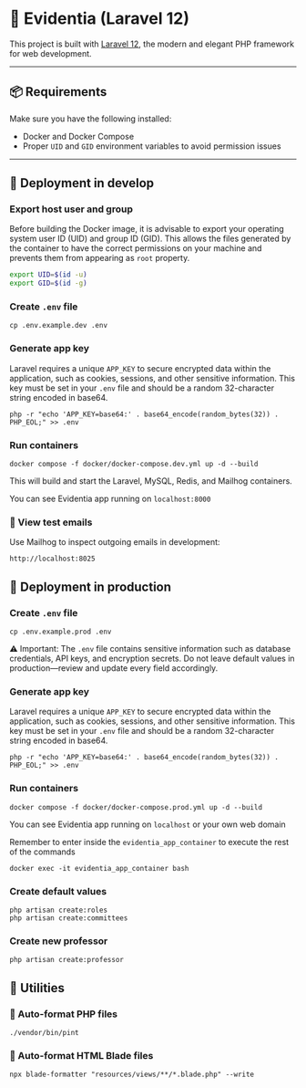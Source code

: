 # 🧪 Evidentia (Laravel 12)

This project is built with [Laravel 12](https://laravel.com/docs/12.x), the modern and elegant PHP framework for web development.

---

## 📦 Requirements

Make sure you have the following installed:

- Docker and Docker Compose
- Proper `UID` and `GID` environment variables to avoid permission issues

---

## 🚀 Deployment in develop

### Export host user and group

Before building the Docker image, it is advisable to export your operating system user ID (UID) and group ID (GID). This allows the files generated by the container to have the correct permissions on your machine and prevents them from appearing as `root` property.

```bash
export UID=$(id -u)
export GID=$(id -g)
``` 

### Create `.env` file

```
cp .env.example.dev .env
```

### Generate app key

Laravel requires a unique `APP_KEY` to secure encrypted data within the application, such as cookies, sessions, and other sensitive information. This key must be set in your `.env` file and should be a random 32-character string encoded in base64.

```
php -r "echo 'APP_KEY=base64:' . base64_encode(random_bytes(32)) . PHP_EOL;" >> .env
```

### Run containers

```
docker compose -f docker/docker-compose.dev.yml up -d --build
```

This will build and start the Laravel, MySQL, Redis, and Mailhog containers.

You can see Evidentia app running on `localhost:8000`

### 📧 View test emails

Use Mailhog to inspect outgoing emails in development:

```
http://localhost:8025
```

## 🚀 Deployment in production

### Create `.env` file

```
cp .env.example.prod .env
```

⚠️ Important: The `.env` file contains sensitive information such as database credentials, API keys, and encryption secrets.
Do not leave default values in production—review and update every field accordingly.

### Generate app key

Laravel requires a unique `APP_KEY` to secure encrypted data within the application, such as cookies, sessions, and other sensitive information. This key must be set in your `.env` file and should be a random 32-character string encoded in base64.

```
php -r "echo 'APP_KEY=base64:' . base64_encode(random_bytes(32)) . PHP_EOL;" >> .env
```

### Run containers

```
docker compose -f docker/docker-compose.prod.yml up -d --build
```

You can see Evidentia app running on `localhost` or your own web domain

Remember to enter inside the `evidentia_app_container` to execute the rest of the commands

```
docker exec -it evidentia_app_container bash
```

### Create default values

```
php artisan create:roles
php artisan create:committees
```

### Create new professor

```
php artisan create:professor
```

## 	🎁 Utilities

### 🧹 Auto-format PHP files

```
./vendor/bin/pint 
```

### 🧹 Auto-format HTML Blade files

```
npx blade-formatter "resources/views/**/*.blade.php" --write
```